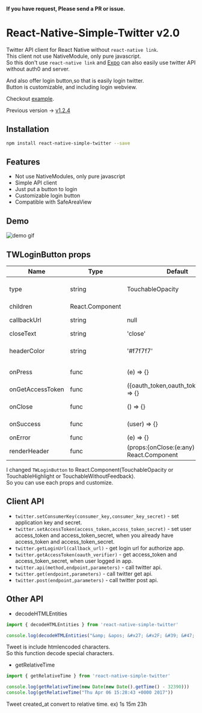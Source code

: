 **If you have request, Please send a PR or issue.**

# React-Native-Simple-Twitter v2.0
Twitter API client for React Native without `react-native link`.  
This client not use NativeModule, only pure javascript.  
So this don't use `react-native link` and [Expo](https://expo.io) can also easily use twitter API without auth0 and server.  
  
And also offer login button,so that is easily login twitter.  
Button is customizable, and including login webview.  
  
Checkout [example](example).  
  
Previous version -> [v1.2.4](https://github.com/watanabeyu/react-native-simple-twitter/tree/v1.2.4)

## Installation
```bash
npm install react-native-simple-twitter --save
```

## Features
* Not use NativeModules, only pure javascript
* Simple API client
* Just put a button to login
* Customizable login button
* Compatible with SafeAreaView

## Demo
![demo gif](extras/demo.gif)

## TWLoginButton props

| Name | Type| Default | Description |
| --- | --- | --- | --- |
| type | string | TouchableOpacity | TouchableOpacity or TouchableHighlight or TouchableWithoutFeedback |
| children | React.Component |  |  |
| callbackUrl | string | null | Twitter application callback url |
| closeText | string | 'close' | default header's close text |
| headerColor | string | '#f7f7f7' | Webview's modal and SafeAreaView backgroundColor |
| onPress | func | (e) => {} | Called when login button on Press | 
| onGetAccessToken | func | ({oauth_token,oauth_token_secret}) => {} | Called when get access token |
| onClose | func | () => {} | Called when press close button |
| onSuccess | func | (user) => {} | Called when logged in and get user account |
| onError | func | (e) => {} | Called when on error |
| renderHeader | func | (props:{onClose:(e:any) => void}) => React.Component | If you use original Header Component,use this props |

I changed `TWLoginButton` to React.Component(TouchableOpacity or TouchableHighlight or TouchableWithoutFeedback).  
So you can use each props and customize.

## Client API

* `twitter.setConsumerKey(consumer_key,consumer_key_secret)` - set application key and secret.
* `twitter.setAccessToken(access_token,access_token_secret)` - set user access_token and access_token_secret, when you already have access_token and access_token_secret.
* `twitter.getLoginUrl(callback_url)` - get login url for authorize app.
* `twitter.getAccessToken(oauth_verifier)` - get access_token and access_token_secret, when user logged in app.
* `twitter.api(method,endpoint,parameters)` - call twitter api.
* `twitter.get(endpoint,parameters)` - call twitter get api.
* `twitter.post(endpoint,parameters)` - call twitter post api.

## Other API

* decodeHTMLEntities
```js
import { decodeHTMLEntities } from 'react-native-simple-twitter'

console.log(decodeHTMLEntities("&amp; &apos; &#x27; &#x2F; &#39; &#47; &lt; &gt; &nbsp; &quot;"))
```
Tweet is include htmlencoded characters.  
So this function decode special characters.

* getRelativeTime
```js
import { getRelativeTime } from 'react-native-simple-twitter'

console.log(getRelativeTime(new Date(new Date().getTime() - 32390)))
console.log(getRelativeTime("Thu Apr 06 15:28:43 +0000 2017"))
```
Tweet created_at convert to relative time.
ex) 1s 15m 23h